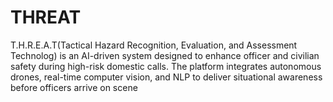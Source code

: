 # THREAT
T.H.R.E.A.T(Tactical Hazard Recognition, Evaluation, and Assessment Technolog) is an AI-driven system designed to enhance officer and civilian safety during high-risk domestic calls. The platform integrates autonomous drones, real-time computer vision, and NLP to deliver situational awareness before officers arrive on scene
